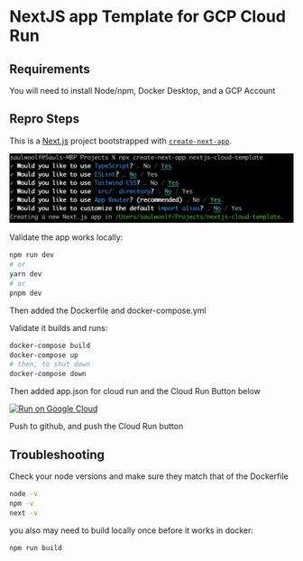 # NextJS app Template for GCP Cloud Run

## Requirements
You will need to install Node/npm, Docker Desktop, and a GCP Account

## Repro Steps

This is a [Next.js](https://nextjs.org/) project bootstrapped with [`create-next-app`](https://github.com/vercel/next.js/tree/canary/packages/create-next-app).

![InstallNextJS.png](./docs/InstallNextJS.png)

Validate the app works locally: 
```bash
npm run dev
# or
yarn dev
# or
pnpm dev
```

Then added the Dockerfile and docker-compose.yml

Validate it builds and runs:
```bash
docker-compose build
docker-compose up
# then, to shut down
docker-compose down
```

Then added app.json for cloud run and the Cloud Run Button below

[![Run on Google Cloud](https://deploy.cloud.run/button.svg)](https://deploy.cloud.run)

Push to github, and push the Cloud Run button

## Troubleshooting

Check your node versions and make sure they match that of the Dockerfile
```bash
node -v
npm -v
next -v
```

you also may need to build locally once before it works in docker:
```bash
npm run build
```